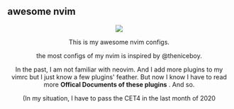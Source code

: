 ## awesome nvim

<center><img src="https://i.loli.net/2020/11/19/trADL8Oag9VCYmI.png"</center>

This is my awesome nvim configs.

the most configs of my nvim is inspired by @theniceboy.

In the past, I am not familiar with neovim. And I add more plugins to my vimrc but I just know a few plugins' feather. But now I know I have to read more **Offical Documents of these plugins** . And so.

(In my situation, I have to pass the CET4 in the last month of 2020


